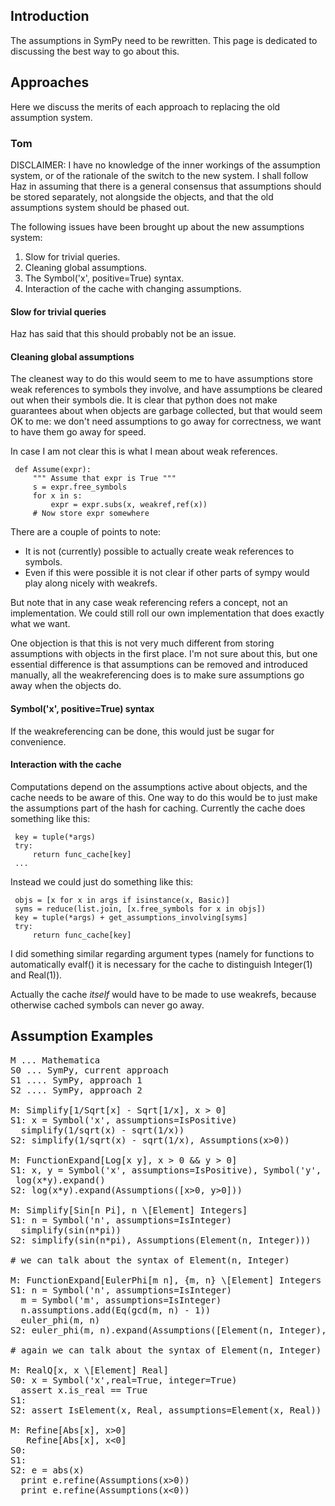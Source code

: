 ## Introduction
The assumptions in SymPy need to be rewritten. This page is dedicated to discussing the best way to go about this.

## Approaches
Here we discuss the merits of each approach to replacing the old assumption system.


### Tom
DISCLAIMER: I have no knowledge of the inner workings of the assumption system, or of the rationale of the switch to the new system. I shall follow Haz in assuming that there is a general consensus that assumptions should be stored separately, not alongside the objects, and that the old assumptions system should be phased out.

The following issues have been brought up about the new assumptions system:

1. Slow for trivial queries.
2. Cleaning global assumptions.
3. The Symbol('x', positive=True) syntax.
4. Interaction of the cache with changing assumptions.

#### Slow for trivial queries
Haz has said that this should probably not be an issue.

#### Cleaning global assumptions
The cleanest way to do this would seem to me to have assumptions store weak references to symbols they involve, and have assumptions be cleared out when their symbols die. It is clear that python does not make guarantees about when objects are garbage collected, but that would seem OK to me: we don't need assumptions to go away for correctness, we want to have them go away for speed.

In case I am not clear this is what I mean about weak references.

     def Assume(expr):
         """ Assume that expr is True """
         s = expr.free_symbols
         for x in s:
             expr = expr.subs(x, weakref,ref(x))
         # Now store expr somewhere

There are a couple of points to note:

* It is not (currently) possible to actually create weak references to symbols.
* Even if this were possible it is not clear if other parts of sympy would play along nicely with weakrefs.

But note that in any case weak referencing refers a concept, not an implementation. We could still roll our own implementation that does exactly what we want.

One objection is that this is not very much different from storing assumptions with objects in the first place. I'm not sure about this, but one essential difference is that assumptions can be removed and introduced manually, all the weakreferencing does is to make sure assumptions go away when the objects do.

#### Symbol('x', positive=True) syntax
If the weakreferencing can be done, this would just be sugar for convenience.

#### Interaction with the cache
Computations depend on the assumptions active about objects, and the cache needs to be aware of this. One way to do this would be to just make the assumptions part of the hash for caching. Currently the cache does something like this:

     key = tuple(*args)
     try:
         return func_cache[key]
     ...

Instead we could just do something like this:

     objs = [x for x in args if isinstance(x, Basic)]
     syms = reduce(list.join, [x.free_symbols for x in objs])
     key = tuple(*args) + get_assumptions_involving[syms]
     try:
         return func_cache[key]

I did something similar regarding argument types (namely for functions to automatically evalf() it is necessary for the cache to distinguish Integer(1) and Real(1)).

Actually the cache *itself* would have to be made to use weakrefs, because otherwise cached symbols can never go away.

## Assumption Examples
<pre>
M ... Mathematica
S0 ... SymPy, current approach
S1 .... SymPy, approach 1
S2 .... SymPy, approach 2

M: Simplify[1/Sqrt[x] - Sqrt[1/x], x > 0]
S1: x = Symbol('x', assumptions=IsPositive)
  simplify(1/sqrt(x) - sqrt(1/x))
S2: simplify(1/sqrt(x) - sqrt(1/x), Assumptions(x>0))

M: FunctionExpand[Log[x y], x > 0 && y > 0]
S1: x, y = Symbol('x', assumptions=IsPositive), Symbol('y', assumptions=IsPositive)
 log(x*y).expand()
S2: log(x*y).expand(Assumptions([x>0, y>0]))

M: Simplify[Sin[n Pi], n \[Element] Integers]
S1: n = Symbol('n', assumptions=IsInteger)
  simplify(sin(n*pi))
S2: simplify(sin(n*pi), Assumptions(Element(n, Integer)))

# we can talk about the syntax of Element(n, Integer)

M: FunctionExpand[EulerPhi[m n], {m, n} \[Element] Integers && GCD[m, n] == 1]
S1: n = Symbol('n', assumptions=IsInteger)
  m = Symbol('m', assumptions=IsInteger)
  n.assumptions.add(Eq(gcd(m, n) - 1))
  euler_phi(m, n)
S2: euler_phi(m, n).expand(Assumptions([Element(n, Integer), Element(m, Integer), Eq(gcd(m, n) - 1)]))

# again we can talk about the syntax of Element(n, Integer)

M: RealQ[x, x \[Element] Real]
S0: x = Symbol('x',real=True, integer=True)
  assert x.is_real == True
S1:
S2: assert IsElement(x, Real, assumptions=Element(x, Real))

M: Refine[Abs[x], x>0]
   Refine[Abs[x], x<0]
S0:
S1:
S2: e = abs(x)
  print e.refine(Assumptions(x>0))
  print e.refine(Assumptions(x<0))
</pre>
